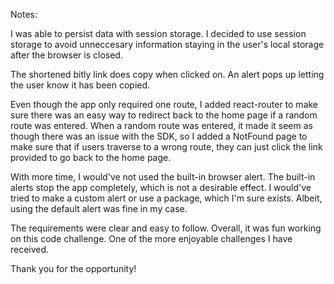 Notes:

I was able to persist data with session storage. I decided to use session storage to avoid unneccesary information staying in the user's local storage after the browser is closed.

The shortened bitly link does copy when clicked on. An alert pops up letting the user know it has been copied.  

Even though the app only required one route, I added react-router to make sure there was an easy way to redirect back to the home page if a random route was entered. When a random route was entered, it made it seem as though there was an issue with the SDK, so I added a NotFound page to make sure that if users traverse to a wrong route, they can just click the link provided to go back to the home page.

With more time, I would've not used the built-in browser alert. The built-in alerts stop the app completely, which is not a desirable effect. I would've tried to make a custom alert or use a package, which I'm sure exists. Albeit, using the default alert was fine in my case.

The requirements were clear and easy to follow. Overall, it was fun working on this code challenge. One of the more enjoyable challenges I have received.

Thank you for the opportunity!